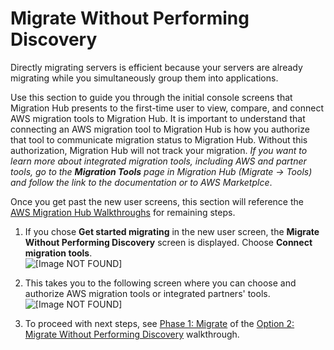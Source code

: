 # Migrate Without Performing Discovery<a name="gs-new-user-migration"></a>

Directly migrating servers is efficient because your servers are already migrating while you simultaneously group them into applications\.

Use this section to guide you through the initial console screens that Migration Hub presents to the first\-time user to view, compare, and connect AWS migration tools to Migration Hub\. It is important to understand that connecting an AWS migration tool to Migration Hub is how you authorize that tool to communicate migration status to Migration Hub\. Without this authorization, Migration Hub will not track your migration\. *If you want to learn more about integrated migration tools, including AWS and partner tools, go to the **Migration Tools** page in Migration Hub \(Migrate \-> Tools\) and follow the link to the documentation or to AWS Marketplce*\.

Once you get past the new user screens, this section will reference the [AWS Migration Hub Walkthroughs](walkthroughs.md) for remaining steps\.

1. If you chose **Get started migrating** in the new user screen, the **Migrate Without Performing Discovery** screen is displayed\. Choose **Connect migration tools**\.  
![\[Image NOT FOUND\]](http://docs.aws.amazon.com/migrationhub/latest/ug/images/workflow2modal.png)

1. This takes you to the following screen where you can choose and authorize AWS migration tools or integrated partners' tools\.  
![\[Image NOT FOUND\]](http://docs.aws.amazon.com/migrationhub/latest/ug/images/MigrationToolsUnauth.png)

1. To proceed with next steps, see [Phase 1: Migrate](migrate-wt-migrate.md) of the [Option 2: Migrate Without Performing Discovery](migrate-walkthroughs.md) walkthrough\.
